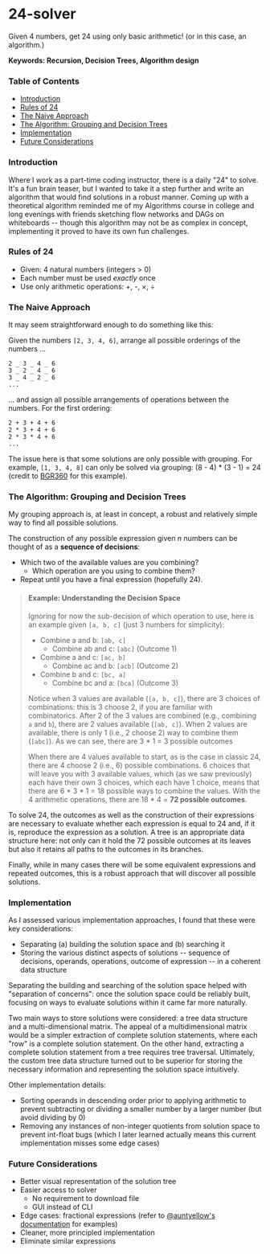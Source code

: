 # 24-solver

Given 4 numbers, get 24 using only basic arithmetic! (or in this case, an algorithm.)

**Keywords: Recursion, Decision Trees, Algorithm design**

### Table of Contents
- [Introduction](#introduction)
- [Rules of 24](#rules-of-24)
- [The Naive Approach](#the-naive-approach)
- [The Algorithm: Grouping and Decision Trees](#the-algorithm-grouping-and-decision-trees)
- [Implementation](#implementation)
- [Future Considerations](#future-considerations)

### Introduction

Where I work as a part-time coding instructor, there is a daily "24" to solve. It's a fun brain teaser, but I wanted to take it a step further and write an algorithm that would find solutions in a robust manner. Coming up with a theoretical algorithm reminded me of my Algorithms course in college and long evenings with friends sketching flow networks and DAGs on whiteboards -- though this algorithm may not be as complex in concept, implementing it proved to have its own fun challenges.

### Rules of 24

* Given: 4 natural numbers (integers > 0)
* Each number must be used _exactly_ once
* Use only arithmetic operations: +, -, ×, ÷

### The Naive Approach

It may seem straightforward enough to do something like this: 

Given the numbers `[2, 3, 4, 6]`, arrange all possible orderings of the numbers ...

```
2 _ 3 _ 4 _ 6
3 _ 2 _ 4 _ 6
3 _ 4 _ 2 _ 6
...
```

... and assign all possible arrangements of operations between the numbers. For the first ordering:

```
2 + 3 + 4 + 6
2 * 3 + 4 + 6
2 * 3 * 4 + 6
...
```

The issue here is that some solutions are only possible with grouping. For example, `[1, 3, 4, 8]` can only be solved via grouping: (8 - 4) * (3 - 1) = 24 (credit to [BGR360](https://github.com/BGR360) for this example).

### The Algorithm: Grouping and Decision Trees

My grouping approach is, at least in concept, a robust and relatively simple way to find all possible solutions.

The construction of any possible expression given _n_ numbers can be thought of as a **sequence of decisions**:
* Which two of the available values are you combining?
    * Which operation are you using to combine them?
* Repeat until you have a final expression (hopefully 24).

<blockquote>
    <h4>Example: Understanding the Decision Space</h4>
    <p>Ignoring for now the sub-decision of which operation to use, here is an example given <code>[a, b, c]</code> (just 3 numbers for simplicity):</p>
    <ul>
        <li>Combine a and b: <code>[ab, c]</code>
            <ul>
                <li>Combine ab and c: <code>[abc]</code> (Outcome 1)</li>
            </ul>
        </li>
        <li>Combine a and c: <code>[ac, b]</code>
            <ul>
                <li>Combine ac and b: <code>[acb]</code> (Outcome 2)</li>
            </ul>
        </li>
        <li>Combine b and c: <code>[bc, a]</code>
            <ul>
                <li>Combine bc and a: <code>[bca]</code> (Outcome 3)</li>
            </ul>
        </li>
    </ul>
    <p>Notice when 3 values are available (<code>[a, b, c]</code>), there are 3 choices of combinations: this is 3 choose 2, if you are familiar with combinatorics. After 2 of the 3 values are combined (e.g., combining <code>a</code> and <code>b</code>), there are 2 values available (<code>[ab, c]</code>). When 2 values are available, there is only 1 (i.e., 2 choose 2) way to combine them (<code>[abc]</code>). As we can see, there are 3 * 1 = 3 possible outcomes</p>
    <p>When there are 4 values available to start, as is the case in classic 24, there are 4 choose 2 (i.e., 6) possible combinations. 6 choices that will leave you with 3 available values, which (as we saw previously) each have their own 3 choices, which each have 1 choice, means that there are 6 * 3 * 1 = 18 possible ways to combine the values. With the 4 arithmetic operations, there are 18 * 4 = <strong>72 possible outcomes</strong>.</p>
</blockquote>



To solve 24, the outcomes as well as the construction of their expressions are necessary to evaluate whether each expression is equal to 24 and, if it is, reproduce the expression as a solution. A tree is an appropriate data structure here: not only can it hold the 72 possible outcomes at its leaves but also it retains all paths to the outcomes in its branches.

Finally, while in many cases there will be some equivalent expressions and repeated outcomes, this is a robust approach that will discover all possible solutions.

### Implementation

As I assessed various implementation approaches, I found that these were key considerations:
* Separating (a) building the solution space and (b) searching it
* Storing the various distinct aspects of solutions -- sequence of decisions, operands, operations, outcome of expression -- in a coherent data structure

Separating the building and searching of the solution space helped with "separation of concerns": once the solution space could be reliably built, focusing on ways to evaluate solutions within it came far more naturally.

Two main ways to store solutions were considered: a tree data structure and a multi-dimensional matrix. The appeal of a multidimensional matrix would be a simpler extraction of complete solution statements, where each "row" is a complete solution statement. On the other hand, extracting a complete solution statement from a tree requires tree traversal. Ultimately, the custom tree data structure turned out to be superior for storing the necessary information and representing the solution space intuitively.

Other implementation details:
* Sorting operands in descending order prior to applying arithmetic to prevent subtracting or dividing a smaller number by a larger number (but avoid dividing by 0)
* Removing any instances of non-integer quotients from solution space to prevent int-float bugs (which I later learned actually means this current implementation misses some edge cases)

### Future Considerations

* Better visual representation of the solution tree
* Easier access to solver
    * No requirement to download file
    * GUI instead of CLI
* Edge cases: fractional expressions (refer to [@auntyellow's documentation](https://github.com/auntyellow/24) for examples)
* Cleaner, more principled implementation
* Eliminate similar expressions